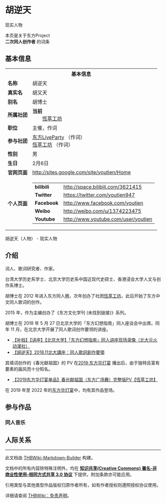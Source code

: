 # 胡逆天

<!-- source html: G:\repos\THBWiki-Markdown-Builder\THBWikiMarkdown\Temp\main\9\91\ns0%3A%E8%83%A1%E9%80%86%E5%A4%A9.html -->

现实人物

  
  

  

本页是关于东方Project  
 **二次同人创作者** 的词条

## 基本信息

<table><tbody><tr><th colspan="3">基本信息</th></tr><tr><td class="label"><b>名称</b></td><td> 胡逆天 </td></tr><tr><td class="label"><b>真实名</b></td><td>胡又天</td></tr><tr><td class="label"><b>别名</b></td><td>胡博士</td></tr><tr><td class="label"><b>所属社团</b></td><td><b>当前</b><div style="margin-left:2em;"><a href="./恆萃工坊.md" title="恆萃工坊">恆萃工坊</a></div></td></tr><tr><td class="label"><b>职位</b></td><td>主催，作词</td></tr><tr><td class="label"><b>参与社团</b></td><td><a href="./东方LiveParty.md" title="东方LiveParty">东方LiveParty</a> （作词）<br><a href="./恆萃工坊.md" title="恆萃工坊">恆萃工坊</a> （作词）</td></tr><tr><td class="label"><b>性别</b></td><td>男</td></tr><tr><td class="label"><b>生日</b></td><td>2月6日</td></tr><tr><td class="label"><b>官网页面</b></td><td><a rel="nofollow" class="external free" href="http://sites.google.com/site/youtien/Home">http://sites.google.com/site/youtien/Home</a></td></tr><tr><td class="label"><b>个人页面</b></td><td><table border="0" cellspacing="0" cellpadding="0"><tbody><tr><td><b>bilibili</b></td><td><a rel="nofollow" class="external free" href="http://space.bilibili.com/3621415">http://space.bilibili.com/3621415</a></td></tr><tr><td><b>Twitter</b></td><td><a rel="nofollow" class="external free" href="https://twitter.com/youtien947">https://twitter.com/youtien947</a></td></tr><tr><td><b>Facebook</b></td><td><a rel="nofollow" class="external free" href="http://www.facebook.com/youtien">http://www.facebook.com/youtien</a></td></tr><tr><td><b>Weibo</b></td><td><a rel="nofollow" class="external free" href="http://weibo.com/u/1374223475">http://weibo.com/u/1374223475</a></td></tr><tr><td><b>Youtube</b></td><td><a rel="nofollow" class="external free" href="http://www.youtube.com/user/youtien">http://www.youtube.com/user/youtien</a></td></tr></tbody></table></td></tr></tbody></table>

胡逆天（人物） - 现实人物

## 介绍
  
词人、歌词研究者、作家。
  
  
台湾大学历史系学士、北京大学历史系中国近现代史硕士、香港浸会大学人文与创作系博士。
  
  
胡博士在 2012 年进入东方同人圈，次年创办了社团[恆萃工坊](./恆萃工坊.md)，此后开始了东方中文同人歌词的创作。
  
  
2015 年，作为主编创办了《东方文化学刊 (未找到链接)》系列。
  
  
胡博士在 2018 年 5 月 27 日北京大学的「东方幻想指南」同人座谈会中出席。同年 11 月，在北京大学开展了同人歌词创作要领的讲座。
  

- [【补档】【讲座】【北京大学】「东方幻想指南」同人讲座现场录像（北大元火动漫社）](https://www.bilibili.com/video/BV1Q441187T3)
- [【胡逆天】2018.11北大講座：同人歌詞創作要領](https://www.bilibili.com/video/BV1k4411t72g)

  
其填词创作的《春光献祖国》的 PV 在[2019·东方华灯宴](./东方华灯宴-2019·东方华灯宴.md) 播出后，由于独特且富有要素的画风而十分知名。
  

- [【2019东方华灯宴单品】春光献祖国（东方广场舞）完整版PV【恆萃工坊】](https://www.bilibili.com/video/BV1nb411S7GU)

  
在 2019 年至 2022 年的[东方华灯宴](./东方华灯宴.md)中，均有其作品登场。
  


## 参与作品

### 同人音乐

## 人际关系




---

此文档由 [THBWiki-Markdown-Builder](https://github.com/Delsin-Yu/THBWiki-Markdown-Builder) 构建。

文档中的所有内容除特殊注明外，均在 [**知识共享(Creative Commons) 署名-非商业性使用-相同方式共享 3.0 协议**](https://creativecommons.org/licenses/by-sa/3.0/deed.zh-hans) 下提供，附加条款亦可能应用。

引用类型与其他类型作品版权归原作者所有，如有作者授权则遵照授权协议使用。

详细请查阅 [THBWiki：免责声明](https://thbwiki.cc/THBWiki:%E5%85%8D%E8%B4%A3%E5%A3%B0%E6%98%8E)。

